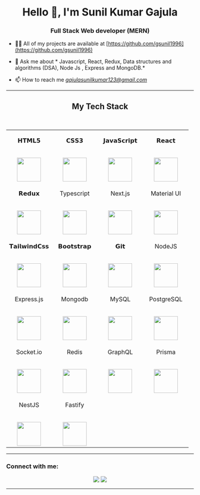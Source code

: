 <h1 align="center">Hello 👋, I'm Sunil Kumar Gajula</h1>
<h3 align="center">Full Stack Web developer (MERN)</h3>

- 👨‍💻 All of my projects are available at [https://github.com/gsunil1996](https://github.com/gsunil1996)

- 💬 Ask me about * Javascript, React, Redux, Data structures and algorithms (DSA), Node Js , Express and MongoDB.*

- 📫 How to reach me *gajulasunilkumar123@gmail.com*

<hr />

<h2 align="center" border="0">My Tech Stack</h2>

<br>
<table align="center" >

<tbody>

<tr valign="top">

<td width="25%" align="center">

<span>𝗛𝗧𝗠𝗟𝟱</span><br><br>

<img height="64px" src="https://cdn.svgporn.com/logos/html-5.svg">

</td>

<td width="25%" align="center">

<span>𝗖𝗦𝗦𝟯</span><br><br>

<img height="64px" src="https://cdn.svgporn.com/logos/css-3.svg">

</td>

<td width="25%" align="center">

<span>𝗝𝗮𝘃𝗮𝗦𝗰𝗿𝗶𝗽𝘁</span><br><br>

<img height="64px" src="https://cdn.svgporn.com/logos/javascript.svg">

</td>

<td width="25%" align="center">

<span>𝗥𝗲𝗮𝗰𝘁</span><br><br>

<img height="64px" src="https://cdn.svgporn.com/logos/react.svg">

</td>

</tr>

<tr valign="top">

<td width="25%" align="center">

<span>𝗥𝗲𝗱𝘂𝘅</span><br><br>

<img height="64px" src="https://cdn.svgporn.com/logos/redux.svg">

</td>

<td width="25%" align="center">

<span>Typescript</span><br><br>

<img height="64px" src="https://upload.wikimedia.org/wikipedia/commons/thumb/4/4c/Typescript_logo_2020.svg/2048px-Typescript_logo_2020.svg.png">

</td>

<td width="25%" align="center">

<span>Next.js</span><br><br>

<img height="64px" src="https://w7.pngwing.com/pngs/87/586/png-transparent-next-js-hd-logo.png">

</td>

<td width="25%" align="center">

<span>Material UI</span><br><br>

<img height="64px" src="https://seeklogo.com/images/M/material-ui-logo-5BDCB9BA8F-seeklogo.com.png">

</td>

</tr>

<tr valign="top">

<td width="25%" align="center">

<span>𝗧𝗮𝗶𝗹𝘄𝗶𝗻𝗱𝗖𝘀𝘀</span><br><br>

<img height="64px" src="https://cdn.svgporn.com/logos/tailwindcss-icon.svg">

</td>

<td width="25%" align="center">

<span>𝗕𝗼𝗼𝘁𝘀𝘁𝗿𝗮𝗽</span><br><br>

<img height="64px" src="https://cdn.svgporn.com/logos/bootstrap.svg">

</td>

<td width="25%" align="center">

<span>𝗚𝗶𝘁</span><br><br>

<img height="64px" src="https://cdn.svgporn.com/logos/git-icon.svg">

</td>

<td width="25%" align="center">

<span>NodeJS</span><br><br>

<img height="64px" src="https://cdn.svgporn.com/logos/nodejs.svg">

</td>

</tr>

<tr valign="top">

<td width="25%" align="center">

<span>Express.js</span><br><br>

<img height="64px" src="https://geekflare.com/wp-content/uploads/2023/01/expressjs.png">

</td>

<td width="25%" align="center">

<span>Mongodb</span><br><br>

<img height="64px" src="https://miro.medium.com/v2/resize:fit:1400/format:webp/0*U85yP3O7enCB5MtD.png">

</td>

<td width="25%" align="center">

<span>MySQL</span><br><br>

<img height="64px" src="https://www.freepnglogos.com/uploads/logo-mysql-png/logo-mysql-mysql-logo-png-images-are-download-crazypng-21.png">

</td>

<td width="25%" align="center">

<span>PostgreSQL</span><br><br>

<img height="64px" src="https://i0.wp.com/weblion303.net/wp-content/uploads/2019/11/2019-11-28_16h55_26.png?fit=378%2C276&ssl=1">

</td>

</tr>

<tr valign="top">

<td width="25%" align="center">

<span>Socket.io</span><br><br>

<img height="64px" src="https://upload.wikimedia.org/wikipedia/commons/thumb/9/96/Socket-io.svg/1200px-Socket-io.svg.png">

</td>

<td width="25%" align="center">

<span>Redis</span><br><br>

<img height="64px" src="https://avatars.githubusercontent.com/u/1529926?s=200&v=4">

</td>

<td width="25%" align="center">

<span>GraphQL</span><br><br>

<img height="64px" src="https://upload.wikimedia.org/wikipedia/commons/thumb/1/17/GraphQL_Logo.svg/1200px-GraphQL_Logo.svg.png">

</td>

<td width="25%" align="center">

<span>Prisma</span><br><br>

<img height="64px" src="https://prismalens.vercel.app/header/logo-dark.svg">

</td>

</tr>

<tr valign="top">

<td width="25%" align="center">

<span>NestJS</span><br><br>

<img height="64px" src="https://docs.nestjs.com/assets/logo-small.svg">

</td>

<td width="25%" align="center">

<span>Fastify</span><br><br>

<img height="64px" src="https://fastify.dev/img/logos/fastify-white.png">

</td>

</tr>

</tbody>

</table>

<hr>

<h3 align="left">Connect with me:</h3>
<p align="center">
  <a href="https://www.linkedin.com/in/sunil-kumar-gajula-438048203/"><img src="https://img.shields.io/badge/LinkedIn-0077B5?style=for-the-badge&logo=linkedin&logoColor=white"></a>
  <a href="https://twitter.com/Sunil_Kumar_666"><img src="https://img.shields.io/badge/twitter-1c9ceb?style=for-the-badge&logo=twitter&logoColor=white"></a>
</p>
<hr />
